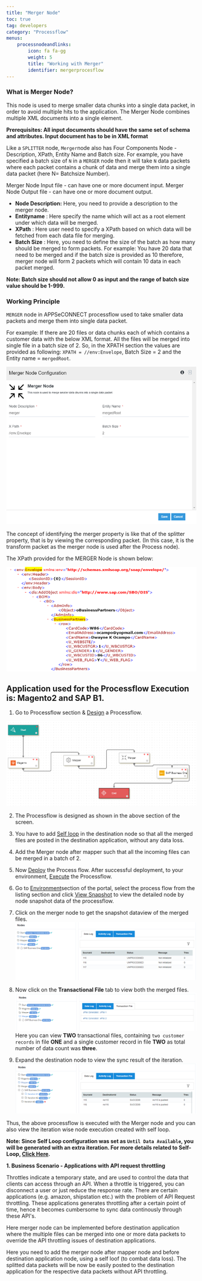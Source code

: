 ```yaml
---
title: "Merger Node"
toc: true
tag: developers
category: "Processflow"
menus: 
    processnodeandlinks:
        icon: fa fa-gg
        weight: 5
        title: "Working with Merger" 
        identifier: mergerprocesflow
---
```

### What is Merger Node?

This node is used to merge smaller data chunks into a single data packet, in order to avoid
multiple hits to the application. The Merger Node combines multiple XML documents into a single element.
 
**Prerequisites: All input documents should have the same set of schema and attributes. Input document has to be in XML format**

Like a `SPLITTER` node, `Merger`node also has Four Components Node - Description, XPath, Entity Name
and Batch size. For example, you have specified a batch size of `N` in a `MERGER` node then 
it will take `N` data packets where each packet contains a chunk of data and merge them into a single data packet (here N= Batchsize Number).

Merger Node Input file -  can have one or more document input.
Merger Node Output file - can have one or more document output.

- **Node Description:** Here, you need to provide a description to the merger node.
- **Entityname** : Here specify the name which will act as a root element under which data will be merged.
- **XPath** : Here user need to specify a XPath based on which data will be fetched from each data file for merging.
- **Batch Size** : Here, you need to define the size of the batch as how many should be 
merged to form packets. For example: You have 20 data that need to be merged 
and if the batch size is provided as 10 therefore, merger node will form 2 packets 
which will contain 10 data in each packet merged. 

**Note: Batch size should not allow 0 as input and the range of batch size value 
should be 1-999.**


### Working Principle

`MERGER` node in APPSeCONNECT processflow used to take smaller data packets and merge them into single data packet.

For example: If there are 20 files or data chunks each of which contains a customer data 
with the below XML format. All the files will be merged into single file in a batch 
size of 2. So, in the XPATH section the values are provided as following:
 `XPATH = //env:Envelope`, Batch Size = 2 and the Entity name = `mergedRoot`.

![Merger1](\staticfiles\processflow\media\merger1.PNG)

The concept of identifying the merger property is like that of the splitter property, that is by viewing the corresponding packet. 
(In this case, it is the transform packet as the merger node is used after the Process node).

The XPath provided for the MERGER Node is shown below:

![Merger4](/staticfiles/workflow-management/media/Merger/Merger4.png)

## Application used for the Processflow Execution is: Magento2 and SAP B1.

   
1) Go to Processflow section & [Design](/processflow/designer-processflow/) a Processflow.  

![mergerflow1](\staticfiles\processflow\media\mergeflow1.PNG)

2) The Processflow is designed as shown in the above section of the screen.  

4) You have to add [Self loop](/processflow/working-with-processflow-selfloop/) in the destination node so that all the merged files are posted in the destination application, without any data loss.  

5) Add the Merger node after mapper such that all the incoming files can be merged in a batch of 2.

5) Now [Deploy](/processflow/deploying-and-executing-processfloww/) the Process flow. After successful deployment, to your environment, [Execute](/processflow/deploying-and-executing-processfloww/) the Processflow. 

6) Go to [Environment](/deployment/Environment-Management/)section of the portal, select the process flow from the listing section and click [View Snapshot](/processflow/snapshot-processflow/)
to view the detailed node by node snapshot data of the processflow.    

7) Click on the merger node to get the snapshot dataview of the merged files.      
![mergeflow2](\staticfiles\processflow\media\mergeflow2.PNG)    

8) Now click on the **Transactional File** tab to view both the merged files.  
 ![mergeflow3](\staticfiles\processflow\media\mergeflow3.PNG)      
Here you can view **TWO** transactional files, containing `two customer records` in file **ONE** and a single customer record in file **TWO** as total number of data count was **three**. 
  
9) Expand the destination node to view the sync result of the iteration.
![mergeflow4](\staticfiles\processflow\media\mergeflow4.PNG)
 
Thus, the above processflow is executed with the Merger node and you can also 
view the iteration wise node execution created with self loop.

**Note: Since Self Loop configuration was set as `Until Data Available`, you will be generated with an extra iteration. For more details related to Self-Loop, [Click Here](/processflow/working-with-processflow-selfloop/).**

**1. Business Scenario -  Applications with API request throttling**   

Throttles indicate a temporary state, and are used to control the data that clients can access through an API. 
When a throttle is triggered, you can disconnect a user or just reduce the response rate. There are certain applications (e.g. amazon, shipstation etc.) with the problem of API
Request throttling. These applications generates throttling after a certain point of time, hence
it becomes cumbersome to sync data continously through these API's.

Here merger node can be implemented before destination application where the multiple 
files can be merged into one or more data packets to override the API throttling
issues of destination applications.

Here you need to add the merger node after mapper node and before destination application node, using
a self loof (to combat data loss). The splitted data packets will be now be easily posted to the destination
application for the respective data packets without API throttling.


